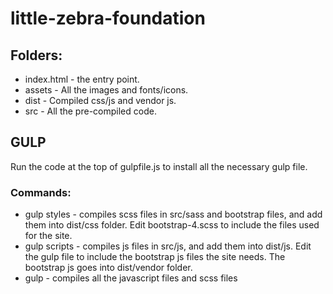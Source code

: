 # little-zebra-foundation

<h2>Folders:</h2>

<ul>
<li>index.html - the entry point.</li>
<li>assets - All the images and fonts/icons.</li>
<li>dist - Compiled css/js and vendor js.  </li>
<li>src - All the pre-compiled code.</li>
</ul>


<h2>GULP</h2>
Run the code at the top of gulpfile.js to install all the necessary gulp file.
<h3>Commands:</h3>
<ul>
<li>
gulp styles - compiles scss files in src/sass and bootstrap files, and add them into dist/css folder.  Edit bootstrap-4.scss to include the files used for the site.</li>
<li>gulp scripts - compiles js files in src/js, and add them into dist/js.  Edit the gulp file to include the bootstrap js files the site needs.  The bootstrap js goes into dist/vendor folder.</li>
<li>gulp - compiles all the javascript files and scss files</li>
</ul>

